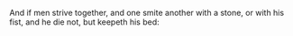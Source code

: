 And if men strive together, and one smite another with a stone, or with his fist, and he die not, but keepeth his bed:
